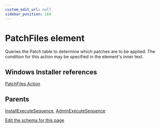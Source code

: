 ```yaml
---
custom_edit_url: null
sidebar_position: 169
---
```

# PatchFiles element
Queries the Patch table to determine which patches are to be applied. The condition for this action may be specified in the element's inner text.

## Windows Installer references
[PatchFiles Action](https://docs.microsoft.com/en-us/windows/win32/msi/patchfiles-action)

## Parents
[InstallExecuteSequence](installexecutesequence.md), [AdminExecuteSequence](adminexecutesequence.md)

[Edit the schema for this page](https://github.com/wixtoolset/web/blob/master/src/xsd4/wix.xsd)
